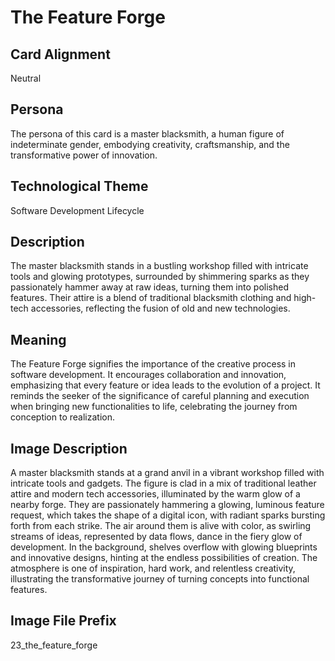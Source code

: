 # The Feature Forge

## Card Alignment
Neutral

## Persona
The persona of this card is a master blacksmith, a human figure of indeterminate gender, embodying creativity, craftsmanship, and the transformative power of innovation.

## Technological Theme
Software Development Lifecycle

## Description
The master blacksmith stands in a bustling workshop filled with intricate tools and glowing prototypes, surrounded by shimmering sparks as they passionately hammer away at raw ideas, turning them into polished features. Their attire is a blend of traditional blacksmith clothing and high-tech accessories, reflecting the fusion of old and new technologies.

## Meaning
The Feature Forge signifies the importance of the creative process in software development. It encourages collaboration and innovation, emphasizing that every feature or idea leads to the evolution of a project. It reminds the seeker of the significance of careful planning and execution when bringing new functionalities to life, celebrating the journey from conception to realization.

## Image Description
A master blacksmith stands at a grand anvil in a vibrant workshop filled with intricate tools and gadgets. The figure is clad in a mix of traditional leather attire and modern tech accessories, illuminated by the warm glow of a nearby forge. They are passionately hammering a glowing, luminous feature request, which takes the shape of a digital icon, with radiant sparks bursting forth from each strike. The air around them is alive with color, as swirling streams of ideas, represented by data flows, dance in the fiery glow of development. In the background, shelves overflow with glowing blueprints and innovative designs, hinting at the endless possibilities of creation. The atmosphere is one of inspiration, hard work, and relentless creativity, illustrating the transformative journey of turning concepts into functional features.

## Image File Prefix
23_the_feature_forge